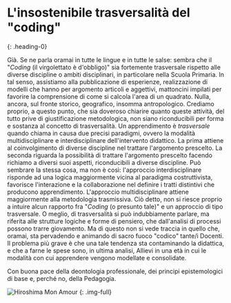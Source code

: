 # L'insostenibile trasversalità del "coding"
{: .heading-0}

Già. Se ne parla oramai in tutte le lingue e in tutte le salse: sembra che il "*Coding* (il virgolettato è d'obbligo)" sia fortemente trasversale rispetto alle diverse discipline o ambiti disciplinari, in particolare nella Scuola Primaria.
In tal senso, assistiamo alla pubblicazione di esperienze, realizzazione di modelli che hanno per argomento articoli e aggettivi, mattoncini impilati per favorire la comprensione di come si calcola l'area di un quadrato.
Nulla, ancora, sul fronte storico, geografico, insomma antropologico.
Crediamo proprio, a questo punto, che sia doveroso chiarire quanto queste attività, del tutto prive di giustificazione metodologica, non siano riconducibili per forma e sostanza al concetto di trasversalità.
Un apprendimento è *trasversale* quando chiama in causa due precisi paradigmi, ovvero la modalità multidisciplinare e interdisciplinare dell'intervento didattico.
La prima attiene al coinvolgimento di diverse discipline nel trattare l'argomento prescelto.
La seconda riguarda la possibilità di trattare l'argomento prescelto facendo richiamo a diversi suoi aspetti, riconducibili a diverse discipline.
Può sembrare la stessa cosa, ma non è così: l'approccio interdisciplinare risponde ad una logica maggiormente vicina al paradigma costruttivista, favorisce l'interazione e la collaborazione nel definire i tratti distintivi che producono apprendimento. L'approccio multidisciplinare attiene maggiormente alla metodologia trasmissiva.
Ciò detto, non si riesce proprio a intuire alcun rapporto fra "*Coding* (o presunto tale)" e un approccio di tipo trasversale.
O meglio, di trasversalità si può indubbiamente parlare, ma riferita alle strutture logiche e forme di pensiero, che dall'analisi di processi possono trarre giovamento.
Ma di questo non si vede traccia in quello che, oramai, sta pervadendo e animando di sacro fuoco "codico" tante/i Docenti.
Il problema più grave è che una tale tendenza sta contaminando la didattica, e che a farne le spese sono, in ultima analisi, Allievi in una età in cui le modalità con cui apprendere vengono modellate e consolidate.

Con buona pace della deontologia professionale, dei principi epistemologici di base e, perché no, della Pedagogia.

![Hiroshima Mon Amour](/images/film-11.jpg "Hiroshima Mon Amour")
{: .img-full}

